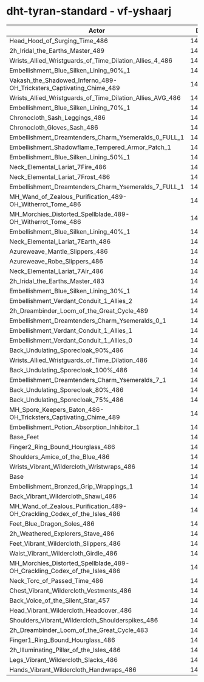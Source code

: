 # dht-tyran-standard - vf-yshaarj
| Actor | DPS | Increase |
|---|:---:|:---:|
|Head_Hood_of_Surging_Time_486|145605|1.87%|
|2h_Iridal_the_Earths_Master_489|145131|1.54%|
|Wrists_Allied_Wristguards_of_Time_Dilation_Allies_4_486|145027|1.47%|
|Embellishment_Blue_Silken_Lining_90%_1|144990|1.44%|
|Vakash_the_Shadowed_Inferno_489-OH_Tricksters_Captivating_Chime_489|144591|1.16%|
|Wrists_Allied_Wristguards_of_Time_Dilation_Allies_AVG_486|144568|1.15%|
|Embellishment_Blue_Silken_Lining_70%_1|144463|1.07%|
|Chronocloth_Sash_Leggings_486|144434|1.05%|
|Chronocloth_Gloves_Sash_486|144329|0.98%|
|Embellishment_Dreamtenders_Charm_Ysemeralds_0_FULL_1|144180|0.87%|
|Embellishment_Shadowflame_Tempered_Armor_Patch_1|144132|0.84%|
|Embellishment_Blue_Silken_Lining_50%_1|144097|0.82%|
|Neck_Elemental_Lariat_7Fire_486|144068|0.80%|
|Neck_Elemental_Lariat_7Frost_486|143995|0.74%|
|Embellishment_Dreamtenders_Charm_Ysemeralds_7_FULL_1|143919|0.69%|
|MH_Wand_of_Zealous_Purification_489-OH_Witherrot_Tome_486|143902|0.68%|
|MH_Morchies_Distorted_Spellblade_489-OH_Witherrot_Tome_486|143851|0.64%|
|Embellishment_Blue_Silken_Lining_40%_1|143838|0.63%|
|Neck_Elemental_Lariat_7Earth_486|143751|0.57%|
|Azureweave_Mantle_Slippers_486|143737|0.56%|
|Azureweave_Robe_Slippers_486|143733|0.56%|
|Neck_Elemental_Lariat_7Air_486|143725|0.56%|
|2h_Iridal_the_Earths_Master_483|143668|0.52%|
|Embellishment_Blue_Silken_Lining_30%_1|143637|0.49%|
|Embellishment_Verdant_Conduit_1_Allies_2|143630|0.49%|
|2h_Dreambinder_Loom_of_the_Great_Cycle_489|143601|0.47%|
|Embellishment_Dreamtenders_Charm_Ysemeralds_0_1|143595|0.46%|
|Embellishment_Verdant_Conduit_1_Allies_1|143557|0.44%|
|Embellishment_Verdant_Conduit_1_Allies_0|143531|0.42%|
|Back_Undulating_Sporecloak_90%_486|143500|0.40%|
|Wrists_Allied_Wristguards_of_Time_Dilation_486|143482|0.39%|
|Back_Undulating_Sporecloak_100%_486|143475|0.38%|
|Embellishment_Dreamtenders_Charm_Ysemeralds_7_1|143423|0.34%|
|Back_Undulating_Sporecloak_80%_486|143418|0.34%|
|Back_Undulating_Sporecloak_75%_486|143401|0.33%|
|MH_Spore_Keepers_Baton_486-OH_Tricksters_Captivating_Chime_489|143252|0.22%|
|Embellishment_Potion_Absorption_Inhibitor_1|143160|0.16%|
|Base_Feet|143116|0.13%|
|Finger2_Ring_Bound_Hourglass_486|143075|0.10%|
|Shoulders_Amice_of_the_Blue_486|143011|0.06%|
|Wrists_Vibrant_Wildercloth_Wristwraps_486|142960|0.02%|
|Base|142931|0.00%|
|Embellishment_Bronzed_Grip_Wrappings_1|142919|-0.01%|
|Back_Vibrant_Wildercloth_Shawl_486|142876|-0.04%|
|MH_Wand_of_Zealous_Purification_489-OH_Crackling_Codex_of_the_Isles_486|142841|-0.06%|
|Feet_Blue_Dragon_Soles_486|142818|-0.08%|
|2h_Weathered_Explorers_Stave_486|142781|-0.10%|
|Feet_Vibrant_Wildercloth_Slippers_486|142777|-0.11%|
|Waist_Vibrant_Wildercloth_Girdle_486|142761|-0.12%|
|MH_Morchies_Distorted_Spellblade_489-OH_Crackling_Codex_of_the_Isles_486|142687|-0.17%|
|Neck_Torc_of_Passed_Time_486|142610|-0.22%|
|Chest_Vibrant_Wildercloth_Vestments_486|142551|-0.27%|
|Back_Voice_of_the_Silent_Star_457|142546|-0.27%|
|Head_Vibrant_Wildercloth_Headcover_486|142494|-0.31%|
|Shoulders_Vibrant_Wildercloth_Shoulderspikes_486|142365|-0.40%|
|2h_Dreambinder_Loom_of_the_Great_Cycle_483|142323|-0.43%|
|Finger1_Ring_Bound_Hourglass_486|142253|-0.47%|
|2h_Illuminating_Pillar_of_the_Isles_486|142248|-0.48%|
|Legs_Vibrant_Wildercloth_Slacks_486|142060|-0.61%|
|Hands_Vibrant_Wildercloth_Handwraps_486|141853|-0.75%|
